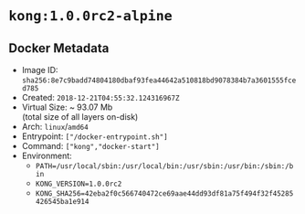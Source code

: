 # `kong:1.0.0rc2-alpine`

## Docker Metadata

- Image ID: `sha256:8e7c9badd74804180dbaf93fea44642a510818bd9078384b7a3601555fced785`
- Created: `2018-12-21T04:55:32.124316967Z`
- Virtual Size: ~ 93.07 Mb  
  (total size of all layers on-disk)
- Arch: `linux`/`amd64`
- Entrypoint: `["/docker-entrypoint.sh"]`
- Command: `["kong","docker-start"]`
- Environment:
  - `PATH=/usr/local/sbin:/usr/local/bin:/usr/sbin:/usr/bin:/sbin:/bin`
  - `KONG_VERSION=1.0.0rc2`
  - `KONG_SHA256=42eba2f0c566740472ce69aae44dd93df81a75f494f32f45285426545ba1e914`
